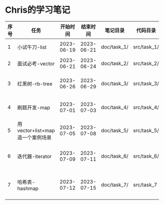 # Chris的学习笔记

| 序号 | 任务                            | 开始时间   | 结束时间   | 笔记目录    | 代码目录    | 学习目标                                                                                  |
| ---- | ------------------------------- | ---------- | ---------- | ----------- | ----------- | ----------------------------------------------------------------------------------------- |
| 1    | 小试牛刀-list                   | 2023-06-19 | 2023-06-21 | doc/task_1/ | src/task_1/ | stl list源码阅读，list接口使用，设计方法学习                                              |
| 2    | 面试必考-vector                 | 2023-06-21 | 2023-06-24 | doc/task_2/ | src/task_2/ | stl vector源码阅读，vector接口使用，设计方法学习                                          |
| 3    | 红黑树-rb-tree                  | 2023-06-26 | 2023-06-29 | doc/task_3/ | src/task_3/ | stl rb-tree源码阅读，rb-tree接口使用，设计方法学习                                        |
| 4    | 刷题开发-map                    | 2023-07-01 | 2023-07-03 | doc/task_4/ | src/task_4/ | stl-map源码阅读, map常用接口使用, stl-map设计方法学习                                     |
| 5    | 用vector+list+map造一个案例场景 | 2023-07-05 | 2023-07-08 | doc/task_5/ | src/task_5/ | 使用vector+list+map创建一个订单管理系统                                                   |
| 6    | 迭代器-iterator                 | 2023-07-09 | 2023-07-11 | doc/task_6/ | src/task_6/ | stl-iterator阅读(stl_iterator_base_types.h, stl_iterator_base_func.h), 接口即设计方法学习 |
| 7    | 哈希表-hashmap                  | 2023-07-12 | 2023-07-15 | doc/task_7/ | src/task_7  | stl hashtable.h, hashtable_policy.h, functional_hash.h源码阅读, 接口及设计方法学习        |